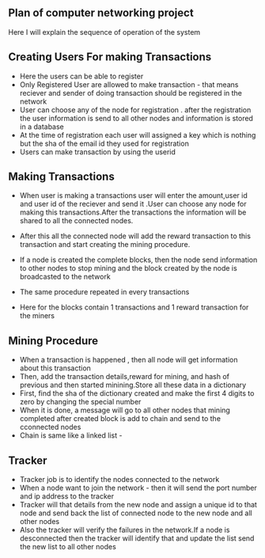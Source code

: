 ## Plan of computer networking project ##

Here I will explain the sequence of operation of the system

## Creating Users For making Transactions ##

*  Here the users can be able to register 
*  Only Registered User are allowed to make transaction - that means reciever and sender of doing transaction should be registered in the network
* User can choose any of the node for registration . after the registration the user information is send to all other nodes and information is stored in a database
* At the time of registration each user will assigned a key which is nothing but the sha of the email id they used for registration
* Users can make transaction by using the userid 


## Making Transactions ##

* When user is making a transactions user will enter the amount,user id and user id of the reciever and send it .User can choose any node for making this transactions.After the transactions the information will be shared to all the connected nodes.

* After this all the connected node will add the reward transaction to this transaction and start creating the mining procedure.

* If a node is created the complete blocks, then the node send information to other nodes to stop mining and the block created by the node is broadcasted to the network

* The same procedure repeated in every transactions

* Here for the blocks contain 1 transactions and 1 reward transaction for the miners

## Mining Procedure ##

* When a transaction is happened , then all node will get information about this transaction
* Then, add the transaction details,reward for mining, and hash of previous and then started minining.Store all these data in a dictionary
* First, find the sha of the dictionary created and make the first 4 digits to zero by changing the special number
* When it is done, a message will go to all other nodes that mining completed after created block is add to chain and send to the cconnected nodes
* Chain is same like a linked list -

## Tracker ##
* Tracker job is to identify the nodes connected to the network
* When a node want to join the network  - then it will send the port number and ip address to the tracker
* Tracker will that details from the new node and assign  a unique id to that node and send back the list of connected node to the new   node and all other nodes
* Also the tracker will verify the failures in the network.If a node is desconnected then the tracker will identify that and update the list send the new list to all other nodes
